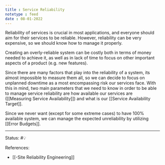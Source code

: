 ```yaml
---
title : Service Reliability
notetype : feed
date : 08-01-2022
---
```



Reliability of services is crucial in most applications, and everyone should aim for their services to be reliable. However, reliability can be very expensive, so we should know how to manage it properly. 

Creating an overly-reliable system can be costly both in terms of money needed to achieve it, as well as in lack of time to focus on other important aspects of a product (e.g. new features). 

Since there are many factors that play into the reliability of a system, its almost impossible to measure them all, so we can decide to focus on unplanned downtime as a most encompassing risk our services face. With this in mind, two main parameters that we need to know in order to be able to manage service reliability are how available our services are ([[Measuring Service Availability]]) and what is our [[Service Availability Target]].


Since we never want (except for some extreme cases) to have 100% available system, we can manage the expected unreliability by utilizing [[Error Budgets]].





-----

Status: #💡 

References:
- [[-Site Reliability Engineering]]
